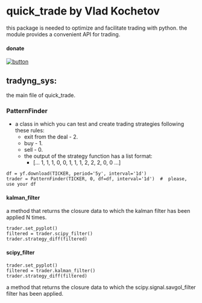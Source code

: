 # quick_trade by Vlad Kochetov

this package is needed to optimize and facilitate trading with python. the module provides a convenient API for trading.

#### donate
[![button](https://i.ibb.co/MgWmjsY/imgonline-com-ua-Resize-y-Wu-Bc-Rv7-KGALSc-Iw.jpg)](https://www.donationalerts.com/r/vladkochetov007)

## tradyng_sys:
the main file of quick_trade.

### PatternFinder

- a class in which you can test and create trading strategies following these rules:
    - exit from the deal - 2.
    - buy - 1.
    - sell - 0.
    - the output of the strategy function has a list format:
         - [... 1, 1, 1, 0, 0, 1, 1, 1, 2, 2, 2, 0, 0 ...]
```
df = yf.download(TICKER, period='5y', interval='1d')
trader = PatternFinder(TICKER, 0, df=df, interval='1d')  #  please, use your df
```
#### kalman_filter
a method that returns the closure data to which the kalman filter has been applied N times.
```
trader.set_pyplot()
filtered = trader.scipy_filter()
trader.strategy_diff(filtered)
```
#### scipy_filter
```
trader.set_pyplot()
filtered = trader.kalman_filter()
trader.strategy_diff(filtered)
```
a method that returns the closure data to which the scipy.signal.savgol_filter filter has been applied.
